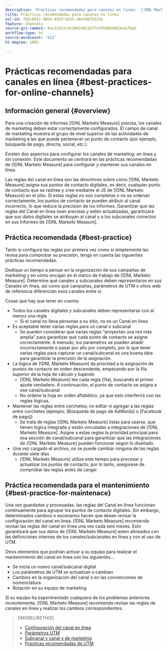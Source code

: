 ```yaml
---
description: 'Prácticas recomendadas para canales en línea:  [!DNL Marketo Measure] documentación del producto'
title: Prácticas recomendadas para canales en línea
exl-id: 766cb01c-98b3-492d-bb35-e0a78b76333a
feature: Channels
source-git-commit: 8ac315e7c4110d14811e77ef0586bd663ea1f8ab
workflow-type: ht
source-wordcount: '612'
ht-degree: 100%

---
```


# Prácticas recomendadas para canales en línea {#best-practices-for-online-channels}

## Información general {#overview}

Para una creación de informes [!DNL Marketo Measure] precisa, los canales de marketing deben estar correctamente configurados. El campo de canal de marketing muestra el grupo de nivel superior de las actividades de marketing a las que puede pertenecer un punto de contacto (por ejemplo, búsqueda de pago, directa, social, etc.).

Existen dos aspectos para configurar los canales de marketing: en línea y sin conexión. Este documento se centrará en las prácticas recomendadas de [!DNL Marketo Measure] para configurar y mantener sus canales en línea.

Las reglas del canal en línea son las directrices sobre cómo [!DNL Marketo Measure] asigna sus puntos de contacto digitales, es decir, cualquier punto de contacto que se rastree y cree mediante el JS de [!DNL Marketo Measure] en el sitio. Si estas reglas no son completas o no se ordenan correctamente, los puntos de contacto se pueden atribuir al canal incorrecto, lo que reduce la precisión de los informes. Garantizar que las reglas del Canal en línea sean precisas y estén actualizadas, garantizará que sus datos digitales se atribuyan al canal y a los subcanales correctos en sus Informes de [!DNL Marketo Measure].

## Práctica recomendada {#best-practice}

Tanto si configura las reglas por primera vez como si simplemente las revisa para comprobar su precisión, tenga en cuenta las siguientes prácticas recomendadas.

Dedique un tiempo a pensar en la organización de sus campañas de marketing y en cómo encajan en el marco de trabajo de [!DNL Marketo Measure]. Determine qué canales y subcanales deben representarse en sus Canales en línea, así como qué campañas, parámetros de UTM o sitios web de referencia diferencian esos canales entre sí.

Cosas que hay que tener en cuenta:

* Todos los canales digitales y subcanales deben representarse con al menos una regla
   * Si el canal no lleva personas a su sitio, no es un Canal en línea
* Es aceptable tener varias reglas para un canal o subcanal
   * Se pueden considerar que varias reglas “proyectan una red más amplia” para garantizar que cada punto de contacto se asigne correctamente. A menudo, los parámetros se pueden añadir incorrectamente o pasar por alto por completo, por lo que tener varias reglas para capturar un canal/subcanal es una buena idea para garantizar la precisión de la asignación.
* La lógica de [!DNL Marketo Measure] da prioridad a la asignación de puntos de contacto en orden descendente, empezando por la fila superior de la hoja de cálculo y bajando 
   * [!DNL Marketo Measure] lee cada regla (fila), buscando el primer ajuste verdadero. A continuación, el punto de contacto se asigna a ese canal/subcanal
   * No ordene la hoja en orden alfabético, ya que esto interferirá con las reglas lógicas.
* Mantener las reglas entre corchetes; no editar ni agregar a las reglas entre corchetes (ejemplo; [Búsqueda de pago de AdWords] o [Facebook de pago])
   * Se trata de reglas [!DNL Marketo Measure] listas para usarse, que tienen lógica integrada y están vinculadas a integraciones de [!DNL Marketo Measure]. Asigne a estas reglas la prioridad principal para esa sección de canal/subcanal para garantizar que las integraciones de [!DNL Marketo Measure] pueden funcionar según lo diseñado.
* Una vez cargado el archivo, no se puede cambiar ninguna de las reglas durante siete días
   * [!DNL Marketo Measure] utiliza este tiempo para procesar y actualizar los puntos de contacto; por lo tanto, asegúrese de comprobar las reglas antes de cargar.

## Práctica recomendada para el mantenimiento {#best-practice-for-maintenace}

Una vez guardadas y procesadas, las reglas del Canal en línea funcionan continuamente para agrupar los puntos de contacto digitales. Sin embargo, determinados cambios o escenarios hacen que desee revisar la configuración del canal en línea. [!DNL Marketo Measure] recomienda revisar las reglas del canal en línea una vez cada seis meses. Esto garantizará que sus datos de [!DNL Marketo Measure] esten alineados con las definiciones internas de los canales/subcanales en línea y con el uso de UTM.

Otros elementos que podrían activar a su equipo para realizar el mantenimiento del canal en línea son los siguientes…

* Se inicia un nuevo canal/subcanal digital
* Los parámetros de UTM se actualizan o cambian
* Cambios en la organización del canal o en las convenciones de nomenclatura
* Rotación en su equipo de marketing

Si su equipo ha experimentado cualquiera de los problemas anteriores recientemente, [!DNL Marketo Measure] recomienda revisar las reglas de canales en línea y realizar los cambios correspondientes.

>[!MORELIKETHIS]
>
>* [Configuración del canal en línea](/help/channel-tracking-and-setup/online-channels/online-custom-channel-setup.md)
>* [Parámetros UTM](/help/channel-tracking-and-setup/online-channels/utm-parameters.md)
>* [Subcanal y canal y de marketing](/help/channel-tracking-and-setup/online-channels/marketing-channels-and-subchannels.md)
>* [Prácticas recomendadas de UTM](/help/channel-tracking-and-setup/online-channels/best-practices-for-setting-up-utm-parameters.md)
